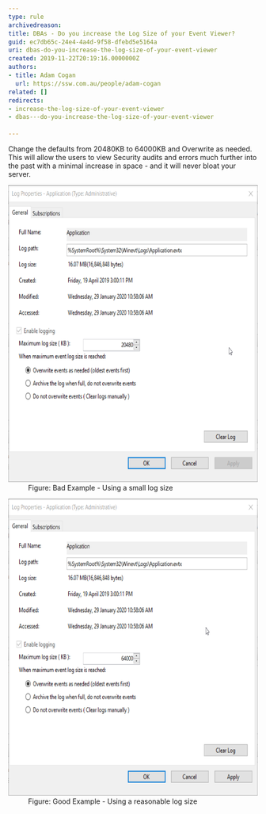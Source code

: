 ```yaml
---
type: rule
archivedreason: 
title: DBAs - Do you increase the Log Size of your Event Viewer?
guid: ec7db65c-24e4-4a4d-9f58-dfebd5e5164a
uri: dbas-do-you-increase-the-log-size-of-your-event-viewer
created: 2019-11-22T20:19:16.0000000Z
authors:
- title: Adam Cogan
  url: https://ssw.com.au/people/adam-cogan
related: []
redirects:
- increase-the-log-size-of-your-event-viewer
- dbas---do-you-increase-the-log-size-of-your-event-viewer

---
```


Change the defaults from 20480KB to 64000KB and Overwrite as needed. This will allow the users to view Security audits and errors much further into the past with a minimal increase in space - and it will never bloat your server.

<!--endintro-->
<dl class="badImage"><dt><img src="EventViewer_BadSmallLogSize.png" alt="SQLDatabases_EventLog_Bad.png" style="width:665px;height:599px;"><br></dt><dd>Figure: Bad Example - Using a small log size<br></dd></dl><dl class="goodImage"><dt><img src="EventViewer_GoodReasonableLogSize.png" alt="SQLDatabases_EventLog_Bad.png" style="width:665px;height:599px;"><br></dt><dd>Figure: Good Example - Using a reasonable log size<br></dd></dl>
